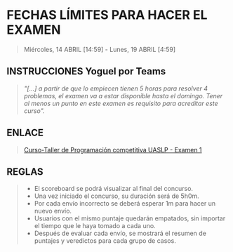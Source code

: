 # FECHAS LÍMITES PARA HACER EL EXAMEN
>
> Miércoles, 14 ABRIL [14:59] - Lunes, 19 ABRIL [4:59]
>
## INSTRUCCIONES Yoguel por Teams
>
> <cite> "[...] a partir de que lo empiecen tienen 5 horas para resolver 4 problemas,
> el examen va a estar disponible hasta el domingo. Tener al menos un punto en
> este examen es requisito para acreditar este curso". </cite>
>
## ENLACE
>
> [Curso-Taller de Programación competitiva UASLP - Examen 1](https://omegaup.com/arena/UASLP2021E1/ "Curso-Taller de Programación competitiva UASLP - Examen 1")
>
## REGLAS
>
> - El scoreboard se podrá visualizar al final del concurso.
> - Una vez iniciado el concurso, su duración será de 5h0m.
> - Por cada envío incorrecto se deberá esperar 1m para hacer un nuevo envío.
> - Usuarios con el mismo puntaje quedarán empatados, sin importar el tiempo que
> le haya tomado a cada uno.
> - Después de evaluar cada envío, se mostrará el resumen de puntajes y
> veredictos para cada grupo de casos.
>
